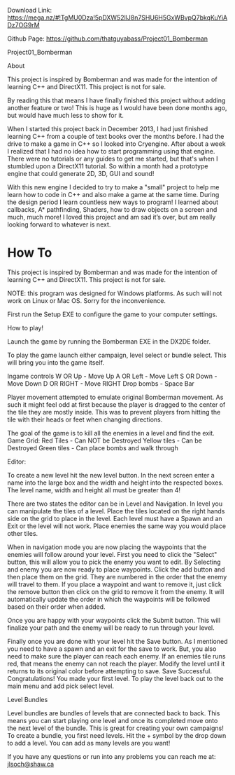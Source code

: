 Download Link:
https://mega.nz/#!TgMU0Dza!5pDXW52llJ8n7SHU6H5GxWBvpQ7bkqKuYiADz7OG9rM

Github Page:
https://github.com/thatguyabass/Project01_Bomberman

Project01_Bomberman

About

This project is inspired by Bomberman and was made for the intention of learning C++ and DirectX11. This project is not for sale.

By reading this that means I have finally finished this project without adding another feature or two! This is huge as I would have been done months ago, but would have much less to show for it.

When I started this project back in December 2013, I had just finished learning C++ from a couple of text books over the months before. I had the drive to make a game in C++ so I looked into Cryengine. After about a week I realized that I had no idea how to start programming using that engine. There were no tutorials or any guides to get me started, but that's when I stumbled upon a DirectX11 tutorial. So within a month had a prototype engine that could generate 2D, 3D, GUI and sound!

With this new engine I decided to try to make a "small" project to help me learn how to code in C++ and also make a game at the same time. During the design period I learn countless new ways to program! I learned about callbacks, A* pathfinding, Shaders, how to draw objects on a screen and much, much more! I loved this project and am sad it’s over, but am really looking forward to whatever is next.


How To
===================

This project is inspired by Bomberman and was made for the intention of learning C++ and DirectX11. This project is not for sale.

NOTE: this program was designed for Windows platforms. As such will not work on Linux or Mac OS. Sorry for the inconvenience. 

First run the Setup EXE to configure the game to your computer settings.


How to play!

Launch the game by running the Bomberman EXE in the DX2DE folder.

To play the game launch either campaign, level select or bundle select. This will bring you into the game itself.

Ingame controls
W OR Up - Move Up
A OR Left - Move Left
S OR Down - Move Down
D OR RIGHT - Move RIGHT
Drop bombs - Space Bar

Player movement attempted to emulate original Bomberman movement. As such it might feel odd at first because the player is dragged to the center of the tile they are mostly inside. This was to prevent players from hitting the tile with their heads or feet when changing directions. 

The goal of the game is to kill all the enemies in a level and find the exit. 
Game Grid:
Red Tiles 		- 	Can NOT be Destroyed
Yellow tiles 	- 	Can be Destroyed 
Green tiles 	- 	Can place bombs and walk through


Editor:

To create a new level hit the new level button. In the next screen enter a name into the large box and the width and height into the respected boxes. The level name, width and height all must be greater than 4!

There are two states the editor can be in Level and Navigation. In level you can manipulate the tiles of a level. Place the tiles located on the right hands side on the grid to place in the level. Each level must have a Spawn and an Exit or the level will not work. Place enemies the same way you would place other tiles.

When in navigation mode you are now placing the waypoints that the enemies will follow around your level. First you need to click the "Select" button, this will allow you to pick the enemy you want to edit. By Selecting and enemy you are now ready to place waypoints. Click the add button and then place them on the grid. They are numbered in the order that the enemy will travel to them. If you place a waypoint and want to remove it, just click the remove button then click on the grid to remove it from the enemy. It will automatically update the order in which the waypoints will be followed based on their order when added.

Once you are happy with your waypoints click the Submit button. This will finalize your path and the enemy will be ready to run through your level.

Finally once you are done with your level hit the Save button. As I mentioned you need to have a spawn and an exit for the save to work. But, you also need to make sure the player can reach each enemy. If an enemies tile runs red, that means the enemy can not reach the player. Modify the level until it returns to its original color before attempting to save. 
Save Successful. Congratulations! You made your first level. To play the level back out to the main menu and add pick select level.

Level Bundles

Level bundles are bundles of levels that are connected back to back. This means you can start playing one level and once its completed move onto the next level of the bundle. This is great for creating your own campaigns! To create a bundle, you first need levels. Hit the + symbol by the drop down to add a level. You can add as many levels are you want!

If you have any questions or run into any problems you can reach me at:
jlsoch@shaw.ca



